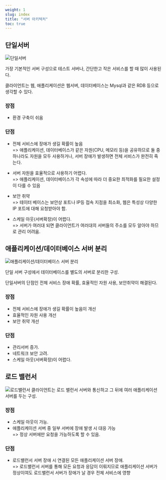 ```yaml
---
weight: 1
slug: index
title: "서버 아키텍처"
toc: true
---
```


## 단일서버

![단일서버](/docs/infra/aws/ec2/architecture/01.png)

가장 기본적인 서버 구성으로 테스트 서버나, 간단한고 작은 서비스를 할 때 많이 사용된다.

클라이언트는 웹, 애플리케이션은 웹서버, 데이터베이스는 Mysql과 같은 RDB 등으로 생각할 수 있다.

### 장점

- 환경 구축이 쉬움

### 단점

- 전체 서비스에 장애가 생길 확률이 높음
<br>=> 애플리케이션, 데이터베이스가 같은 자원(CPU, 메모리 등)을 공유하므로 둘 중 하나라도 자원을 모두 사용하거나, 서버 장애가 발생하면 전체 서비스가 완전히 죽는다.

- 서버 자원을 효율적으로 사용하기 어렵다.
<br>=> 애플리케이션, 데이터베이스가 각 속성에 따라 더 중요한 최적화를 필요한 설정이 다를 수 있음

- 보안 취약
<br>=> 테이터 베이스는 보안상 포트나 IP등 접속 지점을 최소화, 웹은 특성상 다양한 IP 포트에 대해 요청받아야 함.

- 스케일 아웃(서버확장)이 어렵다.
<br>=> 서버가 여러대 되면 클라이언트가 여러대의 서버들의 주소를 모두 알아야 하므로 관리 어려움.

## 애플리케이션/데이터베이스 서버 분리

![애플리케이션/데이터베이스 서버 분리](/docs/infra/aws/ec2/architecture/02.png)

단일 서버 구성에서 데이터베이스를 별도의 서버로 분리한 구성.

단일서버의 단점인 전체 서비스 장애 확률, 효율적인 자원 사용, 보안취약이
해결된다.

### 장점

- 전체 서비스에 장애가 생길 확률이 높음이 개선
- 효율적인 자원 사용 개선
- 보안 취약 개선

### 단점

- 관리서버 증가.
- 네트워크 보안 고려.
- 스케일 아웃(서버확장)이 어렵다.

## 로드 밸런서

![로드밸런서](/docs/infra/aws/ec2/architecture/03.png)
클라이언트는 로드 밸런서 서버와 통신하고 그 뒤에 여러 애플리케이션 서버를 두는 구성.

### 장점

- 스케일 아웃이 가능.
- 애플리케이션 서버 중 일부 서버에 장애 발생 시 대응 가능
<br>=> 정상 서버에만 요청을 가능하도록 할 수 있음.

### 단점

- 로드밸런서 서버 장애 시 연결된 모든 애플리케이션 서버 장애.
<br>=> 로드밸런서 서버를 통해 모든 요청과 응답이 이뤄지므로 애플리케이션 서버가 정상이여도 로드밸런서 서버가 장애가 날 경우 전체 서비스에 영향